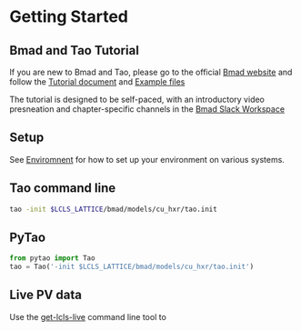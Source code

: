 # Getting Started



## Bmad and Tao Tutorial

If you are new to Bmad and Tao, please go to the official [Bmad website](https://www.classe.cornell.edu/bmad/) and follow the [Tutorial document](https://www.classe.cornell.edu/bmad/tutorial_bmad_tao.pdf) and [Example files](https://www.classe.cornell.edu/bmad/tutorial_bmad_tao_files/)

The tutorial is designed to be self-paced, with an introductory video presneation and chapter-specific channels in the [Bmad Slack Workspace](http://bmad-simulation.slack.com)

## Setup

See [Enviromnent](environment/index.md) for how to set up your environment on various systems.


## Tao command line

```bash
tao -init $LCLS_LATTICE/bmad/models/cu_hxr/tao.init
```

## PyTao

```python
from pytao import Tao
tao = Tao('-init $LCLS_LATTICE/bmad/models/cu_hxr/tao.init')
```

## Live PV data
Use the [get-lcls-live](live/get-lcls-live.md) command line tool to 



